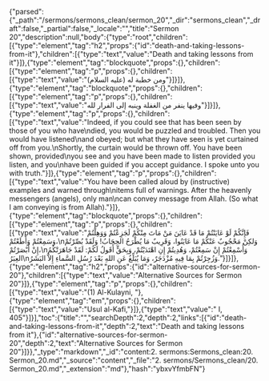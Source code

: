 {"parsed":{"_path":"/sermons/sermons_clean/sermon_20","_dir":"sermons_clean","_draft":false,"_partial":false,"_locale":"","title":"Sermon 20","description":null,"body":{"type":"root","children":[{"type":"element","tag":"h2","props":{"id":"death-and-taking-lessons-from-it"},"children":[{"type":"text","value":"Death and taking lessons from it"}]},{"type":"element","tag":"blockquote","props":{},"children":[{"type":"element","tag":"p","props":{},"children":[{"type":"text","value":"ومن خطبة له (عليه السلام)"}]}]},{"type":"element","tag":"blockquote","props":{},"children":[{"type":"element","tag":"p","props":{},"children":[{"type":"text","value":"وفيها ينفر من الغفلة وينبه إلى الفرار لله"}]}]},{"type":"element","tag":"p","props":{},"children":[{"type":"text","value":"Indeed, if you could see that has been seen by those of you who have\ndied, you would be puzzled and troubled. Then you would have listened\nand obeyed; but what they have seen is yet curtained off from you.\nShortly, the curtain would be thrown off. You have been shown, provided\nyou see and you have been made to listen provided you listen, and you\nhave been guided if you accept guidance. I spoke unto you with truth."}]},{"type":"element","tag":"p","props":{},"children":[{"type":"text","value":"You have been called aloud by (instructive) examples and warned through\nitems full of warnings. After the heavenly messengers (angels), only man\ncan convey message from Allah. (So what I am conveying is from Allah)."}]},{"type":"element","tag":"blockquote","props":{},"children":[{"type":"element","tag":"p","props":{},"children":[{"type":"text","value":"فَإِنَّكُمْ لَوْ عَايَنْتُمْ مَا قَدْ عَايَنَ مَنْ مَاتَ مِنْكُمْ لَجَزِعْتُمْ وَوَهِلْتُمْ وَسَمِعْتُمْ وَأَطَعْتُمْ،\nوَلكِنْ مَحْجُوبٌ عَنْكُمْ مَا عَايَنُوا، وَقَرِيبٌ مَا يُطْرَحُ الحِجَابُ! وَلَقَدْ بُصِّرْتُمْ إِنْ أَبْصَرْتُمْ،\nوَأُسْمِعْتُمْ إِنْ سَمِعْتُمْ، وَهُدِيتُمْ إِنِ اهْتَدَيْتُمْ، وَبِحَقٍّ أَقَولُ لَكُمْ: لَقَدْ جَاهَرَتْكُمُ العِبَرُ\nوَزُجِرْتُمْ بِمَا فِيهِ مُزْدَجَرٌ، وَمَا يُبَلِّغُ عَنِ اللهِ بَعْدَ رُسُلِ السَّماءِ إِلاَّ البَشَرُ."}]}]},{"type":"element","tag":"h2","props":{"id":"alternative-sources-for-sermon-20"},"children":[{"type":"text","value":"Alternative Sources for Sermon 20"}]},{"type":"element","tag":"p","props":{},"children":[{"type":"text","value":"(1) Al-Kulayni, "},{"type":"element","tag":"em","props":{},"children":[{"type":"text","value":"Usul al-Kafi,"}]},{"type":"text","value":" I, 405"}]}],"toc":{"title":"","searchDepth":2,"depth":2,"links":[{"id":"death-and-taking-lessons-from-it","depth":2,"text":"Death and taking lessons from it"},{"id":"alternative-sources-for-sermon-20","depth":2,"text":"Alternative Sources for Sermon 20"}]}},"_type":"markdown","_id":"content:2. sermons:Sermons_clean:20. Sermon_20.md","_source":"content","_file":"2. sermons/Sermons_clean/20. Sermon_20.md","_extension":"md"},"hash":"ybxvYfmbFN"}